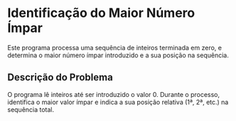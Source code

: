 # Identificação do Maior Número Ímpar

Este programa processa uma sequência de inteiros terminada em zero, e determina o maior número ímpar introduzido e a sua posição na sequência.

## Descrição do Problema

O programa lê inteiros até ser introduzido o valor 0. Durante o processo, identifica o maior valor ímpar e indica a sua posição relativa (1ª, 2ª, etc.) na sequência total.